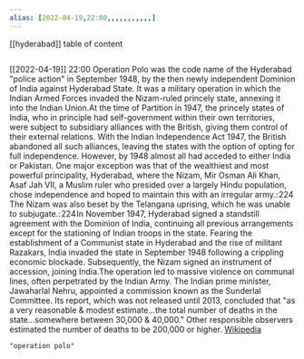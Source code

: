 ```yaml
---
alias: [2022-04-19,22:00,,,,,,,,,,,]
---
```

[[hyderabad]]
table of content
```toc
```

[[2022-04-19]] 22:00
Operation Polo was the code name of the Hyderabad "police action" in September 1948, by the then newly independent Dominion of India against Hyderabad State. It was a military operation in which the Indian Armed Forces invaded the Nizam-ruled princely state, annexing it into the Indian Union.At the time of Partition in 1947, the princely states of India, who in principle had self-government within their own territories, were subject to subsidiary alliances with the British, giving them control of their external relations. With the Indian Independence Act 1947, the British abandoned all such alliances, leaving the states with the option of opting for full independence. However, by 1948 almost all had acceded to either India or Pakistan. One major exception was that of the wealthiest and most powerful principality, Hyderabad, where the Nizam, Mir Osman Ali Khan, Asaf Jah VII, a Muslim ruler who presided over a largely Hindu population, chose independence and hoped to maintain this with an irregular army.: 224  The Nizam was also beset by the Telangana uprising, which he was unable to subjugate.: 224 In November 1947, Hyderabad signed a standstill agreement with the Dominion of India, continuing all previous arrangements except for the stationing of Indian troops in the state. Fearing the establishment of a Communist state in Hyderabad and the rise of militant Razakars, India invaded the state in September 1948 following a crippling economic blockade. Subsequently, the Nizam signed an instrument of accession, joining India.The operation led to massive violence on communal lines, often perpetrated by the Indian Army. The Indian prime minister, Jawaharlal Nehru, appointed a commission known as the Sunderlal Committee. Its report, which was not released until 2013, concluded that "as a very reasonable & modest estimate...the total number of deaths in the state...somewhere between 30,000 & 40,000." Other responsible observers estimated the number of deaths to be 200,000 or higher.
[Wikipedia](https://en.wikipedia.org/wiki/Annexation%20of%20Hyderabad)
```query
"operation polo"
```